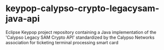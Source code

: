 # keypop-calypso-crypto-legacysam-java-api
Eclipse Keypop project repository containing a Java implementation of the 'Calypso Legacy SAM Crypto API' standardized by the Calypso Networks association for ticketing terminal processing smart card

